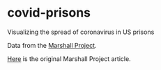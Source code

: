 # covid-prisons
Visualizing the spread of coronavirus in US prisons

Data from the [Marshall Project](https://github.com/themarshallproject/COVID_prison_data).

[Here](https://www.themarshallproject.org/2020/05/01/a-state-by-state-look-at-coronavirus-in-prisons) is the original Marshall Project article.
